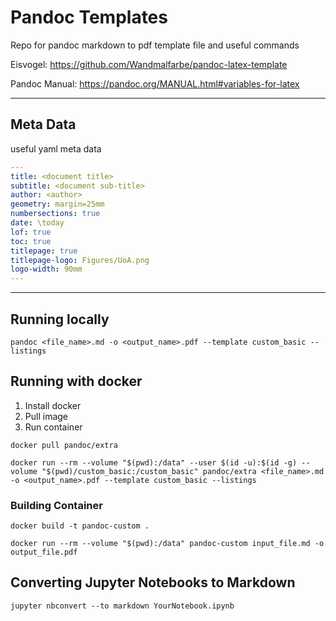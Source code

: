# Pandoc Templates

Repo for pandoc markdown to pdf template file and useful commands

Eisvogel:           https://github.com/Wandmalfarbe/pandoc-latex-template

Pandoc Manual:      https://pandoc.org/MANUAL.html#variables-for-latex

---

## Meta Data

useful yaml meta data

```yaml
---
title: <document title>
subtitle: <document sub-title>
author: <author>
geometry: margin=25mm
numbersections: true
date: \today
lof: true
toc: true
titlepage: true
titlepage-logo: Figures/UoA.png
logo-width: 90mm
---
```

---

## Running locally

```
pandoc <file_name>.md -o <output_name>.pdf --template custom_basic --listings
```

## Running with docker

1. Install docker
1. Pull image
2. Run container

```
docker pull pandoc/extra
```

```
docker run --rm --volume "$(pwd):/data" --user $(id -u):$(id -g) --volume "$(pwd)/custom_basic:/custom_basic" pandoc/extra <file_name>.md -o <output_name>.pdf --template custom_basic --listings
```

### Building Container

```
docker build -t pandoc-custom .
```

```
docker run --rm --volume "$(pwd):/data" pandoc-custom input_file.md -o output_file.pdf
```

## Converting Jupyter Notebooks to Markdown

```
jupyter nbconvert --to markdown YourNotebook.ipynb
```

